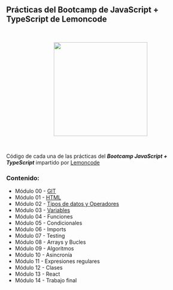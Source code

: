 ## Prácticas del Bootcamp de JavaScript + TypeScript de Lemoncode
<br>
<p align="center">
<img src="https://images.squarespace-cdn.com/content/v1/56cdb491a3360cdd18de5e16/1536153413819-R1MYY9PC7NFCXX85EJMV/1.png" width="250">
</p>
<br>

Código de cada una de las prácticas del ***Bootcamp JavaScript + TypeScript*** impartido por [Lemoncode](https://lemoncode.net/)

### **Contenido:**
* Módulo 00 - [GIT](https://github.com/juanjopareja/bootcamp-js-ts-lemoncode/tree/main/M%C3%B3dulo%2000%20-%20GIT)
* Módulo 01 - [HTML](https://github.com/juanjopareja/bootcamp-js-ts-lemoncode/tree/main/M%C3%B3dulo%2001%20-%20HTML)
* Módulo 02 - [Tipos de datos y Operadores](https://github.com/juanjopareja/bootcamp-js-ts-lemoncode/tree/main/M%C3%B3dulo%2002%20-%20Tipos%20de%20datos%20y%20Operadores)
* Módulo 03 - [Variables](https://github.com/juanjopareja/bootcamp-js-ts-lemoncode/tree/main/M%C3%B3dulo%2003%20-%20Variables)
* Módulo 04 - Funciones
* Módulo 05 - Condicionales
* Módulo 06 - Imports
* Módulo 07 - Testing
* Módulo 08 - Arrays y Bucles
* Módulo 09 - Algoritmos
* Módulo 10 - Asincronía
* Módulo 11 - Expresiones regulares
* Módulo 12 - Clases
* Módulo 13 - React
* Módulo 14 - Trabajo final
